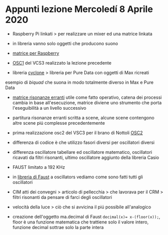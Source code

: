 # Appunti lezione Mercoledí 8 Aprile 2020

- Raspberry Pi linkati > per realizzare un mixer ed una matrice linkata

- in libreria vanno solo oggetti che producono suono

- [matrice per Raspberry](https://learn.adafruit.com/untztrument-trellis-midi-instrument)

- [OSC1](https://github.com/s-e-a-m/faust-libraries/blob/master/vcs3.lib) del VCS3 realizzato la lezione precedente

- libreria [cyclone](https://puredata.info/downloads/cyclone) > libreria per Pure Data con oggetti di Max ricreati

esempio di _biquad_ che suona in modo totalmente diverso in Max e Pure Data

- [matrice risonanze erranti](https://github.com/s-e-a-m/References/blob/master/Nono-Luigi/latex/matrix.pdf) utile come fatto operativo, catena dei processi cambia in base all'esecuzione, matrice diviene uno strumento che porta l'eseguibilità a un livello successivo

- partitura risonanze erranti scritta a scene, alcune scene contengono altre scene piú complesse precedentemente

- prima realizzazione osc2 del VSC3 per il brano di Nottoli [OSC2]()

- differenza di codice è che utilizzo fasori diversi per oscillatori diversi

- differenza oscillatore tabellare ed oscillatore matematico, oscillatori ricavati da filtri risonanti, ultimo oscillatore aggiunto della libreria Casio

- FAUST limitato a 192 KHz

- in [libreria di Faust](https://github.com/grame-cncm/faustlibraries/) a oscillators vediamo come sono fatti tutti gli oscillatori

- CIM atti dei convegni > articolo di pellecchia > che lavorava per il CRM > filtri risonanti da pensare di farci degli oscillatori

- velocità della luce > ciò che si avvicina il piú possibile all'analogico

- creazione dell'oggetto ma.decimal di Faust `decimal(x)= x-(floor(x));`, floor è una funzione matematica che trattiene solo il valore intero, funzione decimal sottrae solo la parte intera
